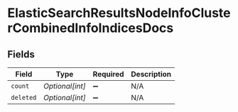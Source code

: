 # ElasticSearchResultsNodeInfoClusterCombinedInfoIndicesDocs


## Fields

| Field              | Type               | Required           | Description        |
| ------------------ | ------------------ | ------------------ | ------------------ |
| `count`            | *Optional[int]*    | :heavy_minus_sign: | N/A                |
| `deleted`          | *Optional[int]*    | :heavy_minus_sign: | N/A                |